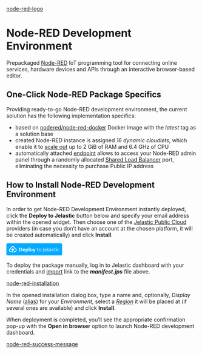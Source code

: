 [node-red-logo](images/node-red-logo.png)
 
# Node-RED Development Environment  
 
Prepackaged [Node-RED](https://nodered.org/) IoT programming tool for connecting online services, hardware devices and APIs through an interactive browser-based editor.
 
## One-Click Node-RED Package Specifics
 
Providing ready-to-go Node-RED development environment, the current solution has the following implementation specifics:
 
- based on [nodered/node-red-docker](https://hub.docker.com/r/nodered/node-red-docker/) Docker image with the _latest_ tag as a solution base
- created Node-RED instance is assigned *16 dynamic cloudlets*, which enable it to [scale out](https://docs.jelastic.com/automatic-vertical-scaling) up to 2 GiB of RAM and 6.4 GHz of CPU
- automatically attached [endpoint](https://docs.jelastic.com/endpoints) allows to access your Node-RED admin panel through a randomly allocated [Shared Load Balancer](https://docs.jelastic.com/shared-load-balancer) port, eliminating the necessity to purchase Public IP address
 
## How to Install Node-RED Development Environment
 
In order to get Node-RED Development Environment instantly deployed, click the **Deploy to Jelastic** button below and specify your email address within the opened widget. Then choose one of the [Jelastic Public Cloud](https://jelastic.cloud) providers (in case you don’t have an account at the chosen platform, it will be created automatically) and click **Install**.
 
[![Deploy](images/deploy-to-jelastic.png)](https://jelastic.com/install-application/?manifest=https://github.com/jelastic-jps/node-red/blob/master/manifest.jps)
 
To deploy the package manually, log in to Jelastic dashboard with your credentials and [import](https://docs.jelastic.com/environment-import) link to the **_manifest.jps_** file above.
 
[node-red-installation](images/node-red-installation.png)


In the opened installation dialog box, type a name and, optionally, *Display Name* ([alias](https://docs.jelastic.com/environment-aliases))  for your *Environment*, select a _[Region](https://docs.jelastic.com/environment-regions)_ it will be placed at (if several ones are available) and click **Install**.

When deployment is completed, you’ll see the appropriate confirmation pop-up with the **Open in browser** option to launch Node-RED development dashboard. 
 
[node-red-success-message](images/node-red-success-message.png)
